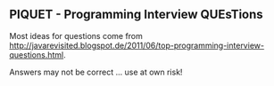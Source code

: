 PIQUET - Programming Interview QUEsTions
----

Most ideas for questions come from http://javarevisited.blogspot.de/2011/06/top-programming-interview-questions.html.


Answers may not be correct ... use at own risk!

